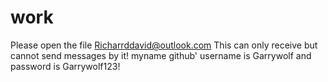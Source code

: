 # work
Please open the file
Richarrddavid@outlook.com
This can only receive but cannot send messages by it!
myname github' username is Garrywolf and password is Garrywolf123!
